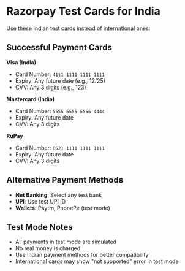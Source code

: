 # Razorpay Test Cards for India

Use these Indian test cards instead of international ones:

## Successful Payment Cards

**Visa (India)**
- Card Number: `4111 1111 1111 1111`
- Expiry: Any future date (e.g., 12/25)
- CVV: Any 3 digits (e.g., 123)

**Mastercard (India)**  
- Card Number: `5555 5555 5555 4444`
- Expiry: Any future date
- CVV: Any 3 digits

**RuPay**
- Card Number: `6521 1111 1111 1111`
- Expiry: Any future date
- CVV: Any 3 digits

## Alternative Payment Methods

- **Net Banking**: Select any test bank
- **UPI**: Use test UPI ID
- **Wallets**: Paytm, PhonePe (test mode)

## Test Mode Notes

- All payments in test mode are simulated
- No real money is charged
- Use Indian payment methods for better compatibility
- International cards may show "not supported" error in test mode